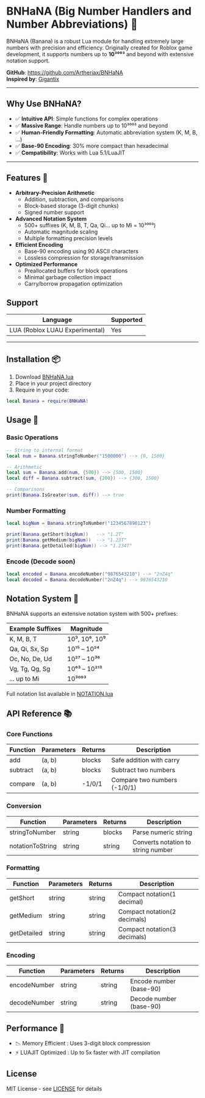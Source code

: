 # BNHaNA (Big Number Handlers and Number Abbreviations) 🍌

BNHaNA (Banana) is a robust Lua module for handling extremely large numbers with precision and efficiency. Originally created for Roblox game development, it supports numbers up to **10³⁰⁰³** and beyond with extensive notation support.

**GitHub**: https://github.com/Artheriax/BNHaNA  
**Inspired by**: [Gigantix](https://github.com/DavldMA/Gigantix)

---

## Why Use BNHaNA?
- ✅ **Intuitive API**: Simple functions for complex operations
- ✅ **Massive Range**: Handle numbers up to 10³⁰⁰³ and beyond
- ✅ **Human-Friendly Formatting**: Automatic abbreviation system (K, M, B, ...)
- ✅ **Base-90 Encoding**: 30% more compact than hexadecimal
- ✅ **Compatibility**: Works with Lua 5.1/LuaJIT

---

## Features 🌟
- **Arbitrary-Precision Arithmetic**
  - Addition, subtraction, and comparisons
  - Block-based storage (3-digit chunks)
  - Signed number support
- **Advanced Notation System**
  - 500+ suffixes (K, M, B, T, Qa, Qi... up to Mi = 10³⁰⁰³)
  - Automatic magnitude scaling
  - Multiple formatting precision levels
- **Efficient Encoding**
  - Base-90 encoding using 90 ASCII characters
  - Lossless compression for storage/transmission
- **Optimized Performance**
  - Preallocated buffers for block operations
  - Minimal garbage collection impact
  - Carry/borrow propagation optimization

## Support
| Language                      | Supported         |
|-------------------------------|-------------------|
| LUA (Roblox LUAU Experimental)| Yes               |

---

## Installation 📦
1. Download [BNHaNA.lua](https://github.com/Artheriax/BNHaNA/releases)
2. Place in your project directory
3. Require in your code:
```lua
local Banana = require(BNHaNA)
```

## Usage 🚀
### Basic Operations
```lua
-- String to internal format
local num = Banana.stringToNumber("1500000") --> {0, 1500}

-- Arithmetic
local sum = Banana.add(num, {500}) --> {500, 1500}
local diff = Banana.subtract(sum, {200}) --> {300, 1500}

-- Comparisons
print(Banana.IsGreater(sum, diff)) --> true
```
### Number Formatting
```lua
local bigNum = Banana.stringToNumber("1234567890123")

print(Banana.getShort(bigNum))   --> "1.2T"
print(Banana.getMedium(bigNum))  --> "1.23T"
print(Banana.getDetailed(bigNum)) --> "1.234T"
```
### Encode (Decode soon)
```lua
local encoded = Banana.encodeNumber("9876543210") --> "2nZ4q"
local decoded = Banana.decodeNumber("2nZ4q") --> 9876543210
```
## Notation System 🔢
BNHaNA supports an extensive notation system with 500+ prefixes:

| Example Suffixes       | Magnitude         |
|------------------------|-------------------|
| K, M, B, T             | 10³, 10⁶, 10⁹      |
| Qa, Qi, Sx, Sp         | 10¹⁵ – 10²⁴        |
| Oc, No, De, Ud         | 10²⁷ – 10³⁶        |
| Vg, Tg, Qg, Sg         | 10⁶³ – 10²¹³       |
| ... up to Mi           | 10³⁰⁰³             |
Full notation list available in [NOTATION.lua](LUA/NOTATION.lua)

## API Reference 📚

### Core Functions

| Function  | Parameters | Returns | Description                 |
|-----------|------------|---------|-----------------------------|
| add       | (a, b)     | blocks  | Safe addition with carry    |
| subtract  | (a, b)     | blocks  | Subtract two numbers        |
| compare   | (a, b)     | -1/0/1  | Compare two numbers (-1/0/1)|

### Conversion

| Function         | Parameters | Returns | Description                           |
|------------------|------------|---------|---------------------------------------|
| stringToNumber   | string     | blocks  | Parse numeric string                  |
| notationToString | string     | string  | Converts notation to string number    |

### Formatting

| Function    | Parameters | Returns |           Description           |
|-------------|------------|---------|---------------------------------|
| getShort    | string     | string  | Compact notation(1 decimal)     |
| getMedium   | string     | string  | Compact notation(2 decimals)    |
| getDetailed | string     | string  | Compact notation(3 decimals)    |

### Encoding

| Function         | Parameters | Returns | Description             |
|------------------|------------|---------|-------------------------|
| encodeNumber     | string     | string  | Encode number (base-90) |
| decodeNumber     | string     | string  | Decode number (base-90) |

## Performance 💨

- 📉 Memory Efficient : Uses 3-digit block compression
- ⚡ LUAJIT Optimized : Up to 5x faster with JIT compilation

## License
MIT License - see [LICENSE](LICENSE) for details
